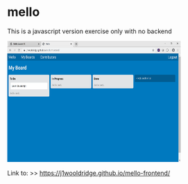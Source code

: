 # mello

This is a javascript version exercise only with no backend



<img src="images/mello.png" width="400" height="280"> 





Link to: >> https://j1wooldridge.github.io/mello-frontend/
